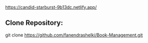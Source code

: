 https://candid-starburst-9b13dc.netlify.app/

## Clone Repository:

git clone https://github.com/fanendrashelki/Book-Management.git
